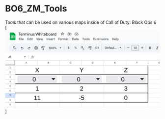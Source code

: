 # BO6_ZM_Tools
Tools that can be used on various maps inside of Call of Duty: Black Ops 6 \
[![spreadsheet](./spreadsheet.png)]
